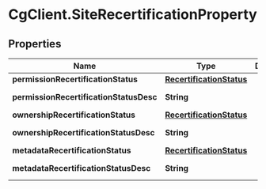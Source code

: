 # CgClient.SiteRecertificationProperty

## Properties

Name | Type | Description | Notes
------------ | ------------- | ------------- | -------------
**permissionRecertificationStatus** | [**RecertificationStatus**](RecertificationStatus.md) |  | [optional] 
**permissionRecertificationStatusDesc** | **String** |  | [optional] [readonly] 
**ownershipRecertificationStatus** | [**RecertificationStatus**](RecertificationStatus.md) |  | [optional] 
**ownershipRecertificationStatusDesc** | **String** |  | [optional] [readonly] 
**metadataRecertificationStatus** | [**RecertificationStatus**](RecertificationStatus.md) |  | [optional] 
**metadataRecertificationStatusDesc** | **String** |  | [optional] [readonly] 


